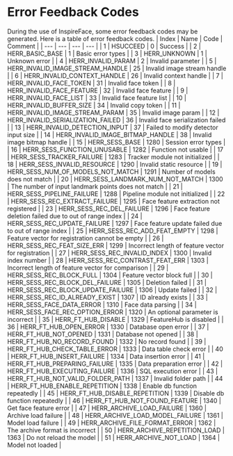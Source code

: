 # Error Feedback Codes

During the use of InspireFace, some error feedback codes may be generated. Here is a table of error feedback codes. 
 | Index | Name | Code | Comment | 
 | --- | --- | --- | --- | 
 | 1 | HSUCCEED | 0 | Success | 
 | 2 | HERR_BASIC_BASE | 1 | Basic error types | 
 | 3 | HERR_UNKNOWN | 1 | Unknown error | 
 | 4 | HERR_INVALID_PARAM | 2 | Invalid parameter | 
 | 5 | HERR_INVALID_IMAGE_STREAM_HANDLE | 25 | Invalid image stream handle | 
 | 6 | HERR_INVALID_CONTEXT_HANDLE | 26 | Invalid context handle | 
 | 7 | HERR_INVALID_FACE_TOKEN | 31 | Invalid face token | 
 | 8 | HERR_INVALID_FACE_FEATURE | 32 | Invalid face feature | 
 | 9 | HERR_INVALID_FACE_LIST | 33 | Invalid face feature list | 
 | 10 | HERR_INVALID_BUFFER_SIZE | 34 | Invalid copy token | 
 | 11 | HERR_INVALID_IMAGE_STREAM_PARAM | 35 | Invalid image param | 
 | 12 | HERR_INVALID_SERIALIZATION_FAILED | 36 | Invalid face serialization failed | 
 | 13 | HERR_INVALID_DETECTION_INPUT | 37 | Failed to modify detector input size | 
 | 14 | HERR_INVALID_IMAGE_BITMAP_HANDLE | 38 | Invalid image bitmap handle | 
 | 15 | HERR_SESS_BASE | 1280 | Session error types | 
 | 16 | HERR_SESS_FUNCTION_UNUSABLE | 1282 | Function not usable | 
 | 17 | HERR_SESS_TRACKER_FAILURE | 1283 | Tracker module not initialized | 
 | 18 | HERR_SESS_INVALID_RESOURCE | 1290 | Invalid static resource | 
 | 19 | HERR_SESS_NUM_OF_MODELS_NOT_MATCH | 1291 | Number of models does not match | 
 | 20 | HERR_SESS_LANDMARK_NUM_NOT_MATCH | 1300 | The number of input landmark points does not match | 
 | 21 | HERR_SESS_PIPELINE_FAILURE | 1288 | Pipeline module not initialized | 
 | 22 | HERR_SESS_REC_EXTRACT_FAILURE | 1295 | Face feature extraction not registered | 
 | 23 | HERR_SESS_REC_DEL_FAILURE | 1296 | Face feature deletion failed due to out of range index | 
 | 24 | HERR_SESS_REC_UPDATE_FAILURE | 1297 | Face feature update failed due to out of range index | 
 | 25 | HERR_SESS_REC_ADD_FEAT_EMPTY | 1298 | Feature vector for registration cannot be empty | 
 | 26 | HERR_SESS_REC_FEAT_SIZE_ERR | 1299 | Incorrect length of feature vector for registration | 
 | 27 | HERR_SESS_REC_INVALID_INDEX | 1300 | Invalid index number | 
 | 28 | HERR_SESS_REC_CONTRAST_FEAT_ERR | 1303 | Incorrect length of feature vector for comparison | 
 | 29 | HERR_SESS_REC_BLOCK_FULL | 1304 | Feature vector block full | 
 | 30 | HERR_SESS_REC_BLOCK_DEL_FAILURE | 1305 | Deletion failed | 
 | 31 | HERR_SESS_REC_BLOCK_UPDATE_FAILURE | 1306 | Update failed | 
 | 32 | HERR_SESS_REC_ID_ALREADY_EXIST | 1307 | ID already exists | 
 | 33 | HERR_SESS_FACE_DATA_ERROR | 1310 | Face data parsing | 
 | 34 | HERR_SESS_FACE_REC_OPTION_ERROR | 1320 | An optional parameter is incorrect | 
 | 35 | HERR_FT_HUB_DISABLE | 1329 | FeatureHub is disabled | 
 | 36 | HERR_FT_HUB_OPEN_ERROR | 1330 | Database open error | 
 | 37 | HERR_FT_HUB_NOT_OPENED | 1331 | Database not opened | 
 | 38 | HERR_FT_HUB_NO_RECORD_FOUND | 1332 | No record found | 
 | 39 | HERR_FT_HUB_CHECK_TABLE_ERROR | 1333 | Data table check error | 
 | 40 | HERR_FT_HUB_INSERT_FAILURE | 1334 | Data insertion error | 
 | 41 | HERR_FT_HUB_PREPARING_FAILURE | 1335 | Data preparation error | 
 | 42 | HERR_FT_HUB_EXECUTING_FAILURE | 1336 | SQL execution error | 
 | 43 | HERR_FT_HUB_NOT_VALID_FOLDER_PATH | 1337 | Invalid folder path | 
 | 44 | HERR_FT_HUB_ENABLE_REPETITION | 1338 | Enable db function repeatedly | 
 | 45 | HERR_FT_HUB_DISABLE_REPETITION | 1339 | Disable db function repeatedly | 
 | 46 | HERR_FT_HUB_NOT_FOUND_FEATURE | 1340 | Get face feature error | 
 | 47 | HERR_ARCHIVE_LOAD_FAILURE | 1360 | Archive load failure | 
 | 48 | HERR_ARCHIVE_LOAD_MODEL_FAILURE | 1361 | Model load failure | 
 | 49 | HERR_ARCHIVE_FILE_FORMAT_ERROR | 1362 | The archive format is incorrect | 
 | 50 | HERR_ARCHIVE_REPETITION_LOAD | 1363 | Do not reload the model | 
 | 51 | HERR_ARCHIVE_NOT_LOAD | 1364 | Model not loaded | 
